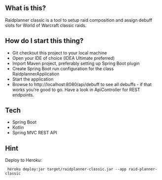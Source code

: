 ## What is this?

Raidplanner classic is a tool to setup raid composition and assign debuff slots for World of Warcraft classic raids.

## How do I start this thing?

* Git checkout this project to your local machine
* Open your IDE of choice (IDEA Ultimate preferred)
* Import Maven project, preferably setting up Spring Boot plugin
* Create Spring Boot run configuration for the class RaidplannerApplication
* Start the application
* Browse to http://localhost:8080/api/debuff to see all debuffs - if that works you're good to go. Have a look in ApiController for REST endpoints.

## Tech

* Spring Boot
* Kotlin
* Spring MVC REST API

## Hint

Deploy to Heroku:

     heroku deploy:jar target/raidplanner-classic.jar --app raid-planner-classic